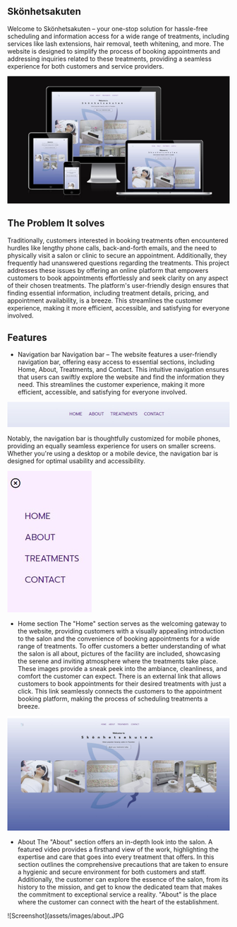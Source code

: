 ## Skönhetsakuten
Welcome to Skönhetsakuten – your one-stop solution for hassle-free scheduling and information access for a wide range of treatments, including services like lash extensions, hair removal, teeth whitening, and more. The website is designed to simplify the process of booking appointments and addressing inquiries related to these treatments, providing a seamless experience for both customers and service providers.



![Screenshot](assets/images/skonhet_mockup.JPG)


## The Problem It solves
Traditionally, customers interested in booking treatments often encountered hurdles like lengthy phone calls, back-and-forth emails, and the need to physically visit a salon or clinic to secure an appointment. Additionally, they frequently had unanswered questions regarding the treatments. This project addresses these issues by offering an online platform that empowers customers to book appointments effortlessly and seek clarity on any aspect of their chosen treatments. The platform's user-friendly design ensures that finding essential information, including treatment details, pricing, and appointment availability, is a breeze. This streamlines the customer experience, making it more efficient, accessible, and satisfying for everyone involved.

## Features

- Navigation bar
Navigation bar – The website features a user-friendly navigation bar, offering easy access to essential sections, including Home, About, Treatments, and Contact. This intuitive navigation ensures that users can swiftly explore the website and find the information they need.
This streamlines the customer experience, making it more efficient, accessible, and satisfying for everyone involved.

![Screenshot](assets/images/nav.JPG)

Notably, the navigation bar is thoughtfully customized for mobile phones, providing an equally seamless experience for users on smaller screens. Whether you're using a desktop or a mobile device, the navigation bar is designed for optimal usability and accessibility.

![Screenshot](assets/images/nav_phone.JPG)

- Home section
The "Home" section serves as the welcoming gateway to the website, providing customers with a visually appealing introduction to the salon and the convenience of booking appointments for a wide range of treatments. To offer customers a better understanding of what the salon is all about, pictures of the facility are included, showcasing the serene and inviting atmosphere where the treatments take place. These images provide a sneak peek into the ambiance, cleanliness, and comfort the customer can expect.
There is an external link that allows customers to book appointments for their desired treatments with just a click. This link seamlessly connects the customers to the appointment booking platform, making the process of scheduling treatments a breeze.

![Screenshot](assets/images/home.JPG)

- About
The "About" section offers an in-depth look into the salon. A featured video provides a firsthand view of the work, highlighting the expertise and care that goes into every treatment that offers. In this section outlines the comprehensive precautions that are taken to ensure a hygienic and secure environment for both customers and staff. Additionally, the customer can explore the essence of the salon, from its history to the mission, and get to know the dedicated team that makes the commitment to exceptional service a reality. "About" is the place where the customer can connect with the heart of the establishment.

![Screenshot](assets/images/about.JPG
